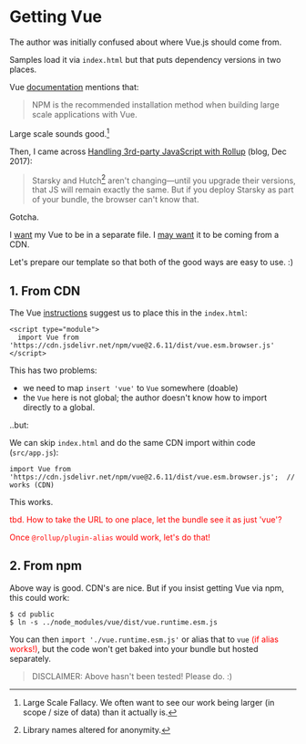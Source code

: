 # Getting Vue

The author was initially confused about where Vue.js should come from.

Samples load it via `index.html` but that puts dependency versions in two places.

Vue [documentation](https://vuejs.org/v2/guide/installation.html#NPM) mentions that:

>NPM is the recommended installation method when building large scale applications with Vue.

Large scale sounds good.[^1-fallacy]

[^1-fallacy]: Large Scale Fallacy. We often want to see our work being larger (in scope / size of data) than it actually is.

Then, I came across [Handling 3rd-party JavaScript with Rollup](https://engineering.mixmax.com/blog/rollup-externals/) (blog, Dec 2017):

>Starsky and Hutch[^2-names] aren't changing—until you upgrade their versions, that JS will remain exactly the same. But if you deploy Starsky as part of your bundle, the browser can't know that.

[^2-names]: Library names altered for anonymity.

Gotcha. 

I <u>want</u> my Vue to be in a separate file. I <u>may want</u> it to be coming from a CDN.

Let's prepare our template so that both of the good ways are easy to use. :)


## 1. From CDN

The Vue [instructions](https://vuejs.org/v2/guide/installation.html#CDN) suggest us to place this in the `index.html`:

```
<script type="module">
  import Vue from 'https://cdn.jsdelivr.net/npm/vue@2.6.11/dist/vue.esm.browser.js'
</script>
```

This has two problems:

- we need to map `insert 'vue'` to `Vue` somewhere (doable)
- the `Vue` here is not global; the author doesn't know how to import directly to a global.

..but:

We can skip `index.html` and do the same CDN import within code (`src/app.js`):

```
import Vue from 'https://cdn.jsdelivr.net/npm/vue@2.6.11/dist/vue.esm.browser.js';  // works (CDN)
```

This works. 

<font color=red>tbd. How to take the URL to one place, let the bundle see it as just 'vue'?

Once `@rollup/plugin-alias` would work, let's do that!
</font>

## 2. From npm

Above way is good. CDN's are nice. But if you insist getting Vue via npm, this could work:

```
$ cd public
$ ln -s ../node_modules/vue/dist/vue.runtime.esm.js
```

You can then `import './vue.runtime.esm.js'` or alias that to `vue` <font color=red>(if alias works!)</font>, but the code won't get baked into your bundle but hosted separately.

>DISCLAIMER: Above hasn't been tested!  Please do. :)

